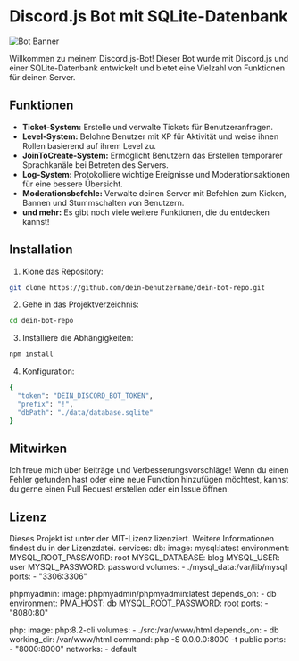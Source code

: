 # Discord.js Bot mit SQLite-Datenbank

![Bot Banner](https://media.discordapp.net/attachments/558723762191859712/1134796345543237715/Mitoru-Bot.js.png?width=705&height=352)

Willkommen zu meinem Discord.js-Bot! Dieser Bot wurde mit Discord.js und einer SQLite-Datenbank entwickelt und bietet eine Vielzahl von Funktionen für deinen Server.

## Funktionen

- **Ticket-System:** Erstelle und verwalte Tickets für Benutzeranfragen.
- **Level-System:** Belohne Benutzer mit XP für Aktivität und weise ihnen Rollen basierend auf ihrem Level zu.
- **JoinToCreate-System:** Ermöglicht Benutzern das Erstellen temporärer Sprachkanäle bei Betreten des Servers.
- **Log-System:** Protokolliere wichtige Ereignisse und Moderationsaktionen für eine bessere Übersicht.
- **Moderationsbefehle:** Verwalte deinen Server mit Befehlen zum Kicken, Bannen und Stummschalten von Benutzern.
- **und mehr:** Es gibt noch viele weitere Funktionen, die du entdecken kannst!

## Installation

1. Klone das Repository:

```bash
git clone https://github.com/dein-benutzername/dein-bot-repo.git
```

2. Gehe in das Projektverzeichnis:
```bash   
cd dein-bot-repo
```

3. Installiere die Abhängigkeiten:
```bash
npm install
```

4. Konfiguration:
```bash
{
  "token": "DEIN_DISCORD_BOT_TOKEN",
  "prefix": "!",
  "dbPath": "./data/database.sqlite"
}
```

## Mitwirken
Ich freue mich über Beiträge und Verbesserungsvorschläge! Wenn du einen Fehler gefunden hast oder eine neue Funktion hinzufügen möchtest, kannst du gerne einen Pull Request erstellen oder ein Issue öffnen.

## Lizenz
Dieses Projekt ist unter der MIT-Lizenz lizenziert. Weitere Informationen findest du in der Lizenzdatei.
services:
  db:
    image: mysql:latest
    environment:
      MYSQL_ROOT_PASSWORD: root
      MYSQL_DATABASE: blog
      MYSQL_USER: user
      MYSQL_PASSWORD: password
    volumes:
      - ./mysql_data:/var/lib/mysql
    ports:
      - "3306:3306"

  phpmyadmin:
    image: phpmyadmin/phpmyadmin:latest
    depends_on:
      - db
    environment:
      PMA_HOST: db
      MYSQL_ROOT_PASSWORD: root
    ports:
      - "8080:80"

  php:
    image: php:8.2-cli
    volumes:
      - ./src:/var/www/html
    depends_on:
      - db
    working_dir: /var/www/html
    command: php -S 0.0.0.0:8000 -t public
    ports:
      - "8000:8000"
    networks:
      - default







